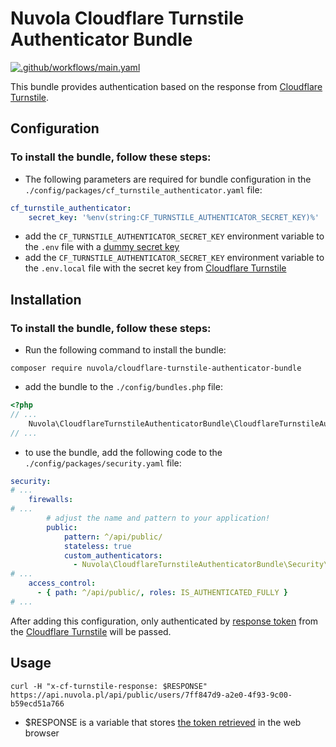 # Nuvola Cloudflare Turnstile Authenticator Bundle 
[![.github/workflows/main.yaml](https://github.com/nuvolapl/cf-turnstile-authenticator-bundle/actions/workflows/main.yaml/badge.svg)](https://github.com/nuvolapl/cf-turnstile-authenticator-bundle/actions/workflows/main.yaml)

This bundle provides authentication based on the response from [Cloudflare Turnstile](https://www.cloudflare.com/products/turnstile/).

## Configuration

### To install the bundle, follow these steps:

- The following parameters are required for bundle configuration in the `./config/packages/cf_turnstile_authenticator.yaml` file:

```yaml
cf_turnstile_authenticator:
    secret_key: '%env(string:CF_TURNSTILE_AUTHENTICATOR_SECRET_KEY)%'
```

- add the `CF_TURNSTILE_AUTHENTICATOR_SECRET_KEY` environment variable to the `.env` file with a [dummy secret key](https://developers.cloudflare.com/turnstile/reference/testing/#dummy-sitekeys-and-secret-keys/)
- add the `CF_TURNSTILE_AUTHENTICATOR_SECRET_KEY` environment variable to the `.env.local` file with the secret key from [Cloudflare Turnstile](https://www.cloudflare.com/products/turnstile/)

## Installation

### To install the bundle, follow these steps:

- Run the following command to install the bundle:

```shell
composer require nuvola/cloudflare-turnstile-authenticator-bundle
```
- add the bundle to the `./config/bundles.php` file:

```php
<?php
// ...
    Nuvola\CloudflareTurnstileAuthenticatorBundle\CloudflareTurnstileAuthenticatorBundle::class => ['all' => true],
// ...
```

- to use the bundle, add the following code to the `./config/packages/security.yaml` file:

```yaml
security:
# ...
    firewalls:
# ...
        # adjust the name and pattern to your application!
        public:
            pattern: ^/api/public/
            stateless: true
            custom_authenticators:
              - Nuvola\CloudflareTurnstileAuthenticatorBundle\Security\CloudflareTurnstileAuthenticator
# ...
    access_control:
      - { path: ^/api/public/, roles: IS_AUTHENTICATED_FULLY }
# ...
```

After adding this configuration, only authenticated by [response token](https://developers.cloudflare.com/turnstile/get-started/client-side-rendering/) from the [Cloudflare Turnstile](https://developers.cloudflare.com/turnstile/get-started/server-side-validation/) will be passed.

## Usage
```shell
curl -H "x-cf-turnstile-response: $RESPONSE" https://api.nuvola.pl/api/public/users/7ff847d9-a2e0-4f93-9c00-b59ecd51a766
```
- $RESPONSE is a variable that stores [the token retrieved](https://developers.cloudflare.com/turnstile/get-started/client-side-rendering/) in the web browser
